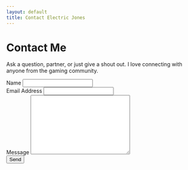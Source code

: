 ```yaml
---
layout: default
title: Contact Electric Jones
---
```


<div id="contact">
  <h1 class="pageTitle">Contact Me</h1>
  <div class="contactContent">
    <p class="intro">Ask a question, partner, or just give a shout out. I love connecting with anyone from the gaming community.</p>
  </div>
  <form action="https://formspree.io/electricjoneslab@gmail.com" method="POST">
    <label for="name">Name</label>
    <input type="text" id="name" name="name" class="full-width"><br>
    <label for="email">Email Address</label>
    <input type="email" id="email" name="_replyto" class="full-width"><br>
    <label for="message">Message</label>
    <textarea name="message" id="message" cols="30" rows="10" class="full-width"></textarea><br>
    <input type="submit" value="Send" class="button">
  </form>
</div>
